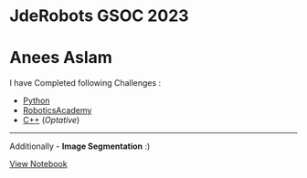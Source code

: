 # JdeRobots GSOC 2023
# Anees Aslam

I have Completed following Challenges :
* [Python](https://github.com/asat24/GSOC_JDE/tree/main/Challenges/Python)
* [RoboticsAcademy](https://youtu.be/OM8y0rrNB8o)
* [C++](https://github.com/asat24/GSOC_JDE/blob/main/Challenges/C%2B%2B/Challenge.cpp) (*Optative*)


-----------------------------------------------------------------------------------------------------
Additionally - **Image Segmentation** :) 

[View Notebook](https://colab.research.google.com/drive/1HxnWa51cik4-Ecd8w-ngnptGdoABlosA?usp=sharing)

